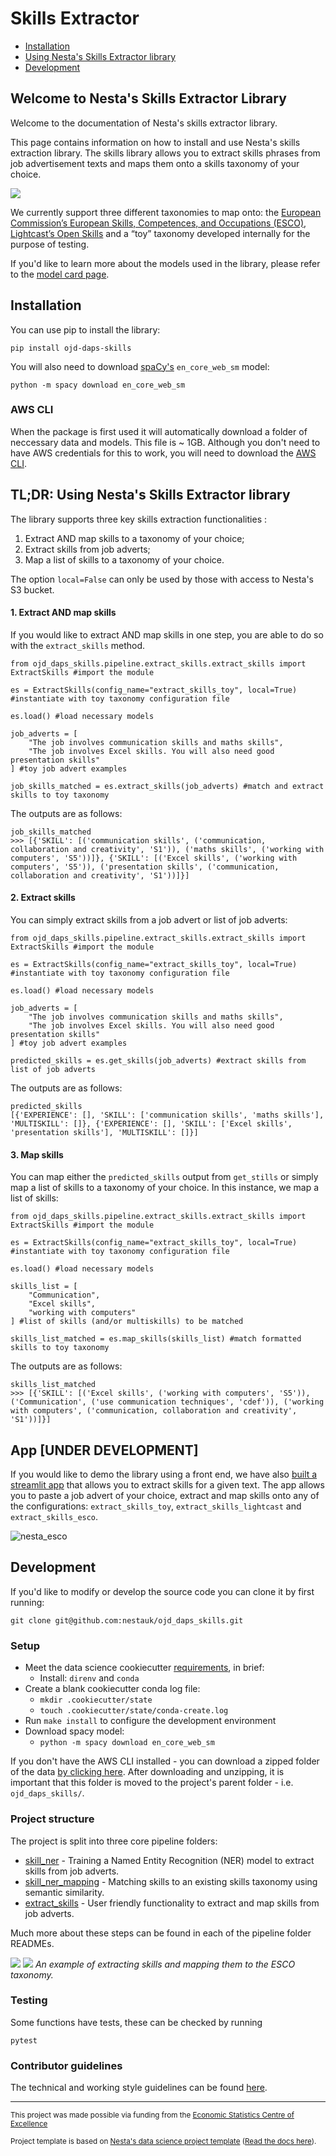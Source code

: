 # Skills Extractor

- [Installation](#installation)
- [Using Nesta's Skills Extractor library](#usage)
- [Development](#development)

## Welcome to Nesta's Skills Extractor Library

Welcome to the documentation of Nesta's skills extractor library.

This page contains information on how to install and use Nesta's skills extraction library. The skills library allows you to extract skills phrases from job advertisement texts and maps them onto a skills taxonomy of your choice.

![](outputs/reports/figures/highlevel_example.png)

We currently support three different taxonomies to map onto: the [European Commission’s European Skills, Competences, and Occupations (ESCO)](https://esco.ec.europa.eu/en/about-esco/what-esco), [Lightcast’s Open Skills](https://skills.lightcast.io/) and a “toy” taxonomy developed internally for the purpose of testing.

If you'd like to learn more about the models used in the library, please refer to the [model card page](https://nestauk.github.io/ojd_daps_skills/build/html/model_card.html).

## Installation <a name="installation"></a>

You can use pip to install the library:

```
pip install ojd-daps-skills
```

You will also need to download [spaCy's](https://spacy.io/models/en) `en_core_web_sm` model:

```
python -m spacy download en_core_web_sm
```

### AWS CLI

When the package is first used it will automatically download a folder of neccessary data and models. This file is ~ 1GB. Although you don't need to have AWS credentials for this to work, you will need to download the [AWS CLI](https://docs.aws.amazon.com/cli/latest/userguide/getting-started-install.html).

## TL;DR: Using Nesta's Skills Extractor library <a name="usage"></a>

The library supports three key skills extraction functionalities :

1. Extract AND map skills to a taxonomy of your choice;
2. Extract skills from job adverts;
3. Map a list of skills to a taxonomy of your choice.

The option `local=False` can only be used by those with access to Nesta's S3 bucket.

#### 1. Extract AND map skills

If you would like to extract AND map skills in one step, you are able to do so with the `extract_skills` method.

```
from ojd_daps_skills.pipeline.extract_skills.extract_skills import ExtractSkills #import the module

es = ExtractSkills(config_name="extract_skills_toy", local=True) #instantiate with toy taxonomy configuration file

es.load() #load necessary models

job_adverts = [
    "The job involves communication skills and maths skills",
    "The job involves Excel skills. You will also need good presentation skills"
] #toy job advert examples

job_skills_matched = es.extract_skills(job_adverts) #match and extract skills to toy taxonomy
```

The outputs are as follows:

```
job_skills_matched
>>> [{'SKILL': [('communication skills', ('communication, collaboration and creativity', 'S1')), ('maths skills', ('working with computers', 'S5'))]}, {'SKILL': [('Excel skills', ('working with computers', 'S5')), ('presentation skills', ('communication, collaboration and creativity', 'S1'))]}]
```

#### 2. Extract skills

You can simply extract skills from a job advert or list of job adverts:

```
from ojd_daps_skills.pipeline.extract_skills.extract_skills import ExtractSkills #import the module

es = ExtractSkills(config_name="extract_skills_toy", local=True) #instantiate with toy taxonomy configuration file

es.load() #load necessary models

job_adverts = [
    "The job involves communication skills and maths skills",
    "The job involves Excel skills. You will also need good presentation skills"
] #toy job advert examples

predicted_skills = es.get_skills(job_adverts) #extract skills from list of job adverts
```

The outputs are as follows:

```
predicted_skills
[{'EXPERIENCE': [], 'SKILL': ['communication skills', 'maths skills'], 'MULTISKILL': []}, {'EXPERIENCE': [], 'SKILL': ['Excel skills', 'presentation skills'], 'MULTISKILL': []}]

```

#### 3. Map skills

You can map either the `predicted_skills` output from `get_stills` or simply map a list of skills to a taxonomy of your choice. In this instance, we map a list of skills:

```
from ojd_daps_skills.pipeline.extract_skills.extract_skills import ExtractSkills #import the module

es = ExtractSkills(config_name="extract_skills_toy", local=True) #instantiate with toy taxonomy configuration file

es.load() #load necessary models

skills_list = [
    "Communication",
    "Excel skills",
    "working with computers"
] #list of skills (and/or multiskills) to be matched

skills_list_matched = es.map_skills(skills_list) #match formatted skills to toy taxonomy
```

The outputs are as follows:

```
skills_list_matched
>>> [{'SKILL': [('Excel skills', ('working with computers', 'S5')), ('Communication', ('use communication techniques', 'cdef')), ('working with computers', ('communication, collaboration and creativity', 'S1'))]}]
```

## App [UNDER DEVELOPMENT]

If you would like to demo the library using a front end, we have also [built a streamlit app](https://nesta-skill-extractor.streamlit.app/) that allows you to extract skills for a given text. The app allows you to paste a job advert of your choice, extract and map skills onto any of the configurations: `extract_skills_toy`, `extract_skills_lightcast` and `extract_skills_esco`.

![nesta_esco](https://user-images.githubusercontent.com/46863334/206517833-fdf3c7f4-b90e-4dc9-94ca-4d6710abae6f.gif)

## Development <a name="development"></a>

If you'd like to modify or develop the source code you can clone it by first running:

```
git clone git@github.com:nestauk/ojd_daps_skills.git
```

### Setup

- Meet the data science cookiecutter [requirements](http://nestauk.github.io/ds-cookiecutter/quickstart), in brief:
  - Install: `direnv` and `conda`
- Create a blank cookiecutter conda log file:
  - `mkdir .cookiecutter/state`
  - `touch .cookiecutter/state/conda-create.log`
- Run `make install` to configure the development environment
- Download spacy model:
  - `python -m spacy download en_core_web_sm`

If you don't have the AWS CLI installed - you can download a zipped folder of the data [by clicking here](https://open-jobs-indicators.s3.eu-west-1.amazonaws.com/escoe_extension/ojd_daps_skills_data.zip). After downloading and unzipping, it is important that this folder is moved to the project's parent folder - i.e. `ojd_daps_skills/`.

### Project structure

The project is split into three core pipeline folders:

- [skill_ner](https://github.com/nestauk/ojd_daps_skills/tree/dev/ojd_daps_skills/pipeline/skill_ner) - Training a Named Entity Recognition (NER) model to extract skills from job adverts.
- [skill_ner_mapping](https://github.com/nestauk/ojd_daps_skills/tree/dev/ojd_daps_skills/pipeline/skill_ner_mapping) - Matching skills to an existing skills taxonomy using semantic similarity.
- [extract_skills](https://github.com/nestauk/ojd_daps_skills/tree/dev/ojd_daps_skills/pipeline/extract_skills) - User friendly functionality to extract and map skills from job adverts.

Much more about these steps can be found in each of the pipeline folder READMEs.

![](outputs/reports/figures/overview.png)
![](outputs/reports/figures/overview_example.png)
_An example of extracting skills and mapping them to the ESCO taxonomy._

### Testing

Some functions have tests, these can be checked by running

```
pytest
```

### Contributor guidelines

The technical and working style guidelines can be found [here](https://github.com/nestauk/ds-cookiecutter/blob/master/GUIDELINES.md).

---

<small><p>This project was made possible via funding from the <a target="_blank" href="https://www.escoe.ac.uk/">Economic Statistics Centre of Excellence</a></p></small>

<small><p>Project template is based on <a target="_blank" href="https://github.com/nestauk/ds-cookiecutter">Nesta's data science project template</a>
(<a href="http://nestauk.github.io/ds-cookiecutter">Read the docs here</a>).
</small>
